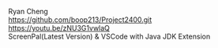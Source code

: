 Ryan Cheng    
https://github.com/boop213/Project2400.git     
https://youtu.be/zNU3G1vwlaQ     
ScreenPal(Latest Version) & VSCode with Java JDK Extension
